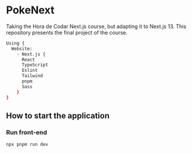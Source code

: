 # PokeNext
Taking the Hora de Codar Next.js course, but adapting it to Next.js 13.
This repository presents the final project of the course.

```bash
Using {
  Website:
    - Next.js {
      React
      TypeScript
      Eslint
      Tailwind
      pnpm
      Sass
    }
}
```

## How to start the application

### Run front-end
```bash
npx pnpm run dev

```